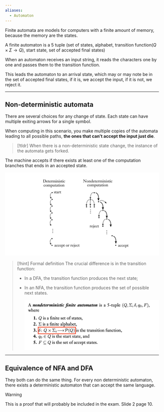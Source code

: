 ```yaml
---
aliases:
  - Automaton
---
```

Finite automata are models for computers with a finite amount of memory, because the memory are the states.

A finite automaton is a 5 tuple (set of states, alphabet, transition function($Q \times \Sigma \rightarrow Q$), start state, set of accepted final states)

When an automaton receives an input string, it reads the characters one by one and passes them to the transition function.

This leads the automaton to an arrival state, which may or may note be in the set of accepted final states, if it is, we accept the input, if it is not, we reject it.

---


## Non-deterministic automata

There are several choices for any change of state. Each state can have multiple exiting arrows for a single symbol.

When computing in this scenario, you make multiple copies of the automata leading to all possible paths, **the ones that can't accept the input just die**.

> [!tldr]
> When there is a non-deterministic state change, the instance of the automata gets forked.


The machine accepts if there exists at least one of the computation branches that ends in an accepted state.

![](../z_images/Pasted%20image%2020230927112857.png)


> [!hint] Formal definition
> The crucial difference is in the transition function: 
> - In a DFA, the transition function produces the next state;
> - In an NFA, the transition function produces the set of possible next states.
>   
>   ![](../z_images/Pasted%20image%2020230927113542.png)

---


## Equivalence of NFA and DFA

They both can do the same thing. For every non deterministic automaton, there exists a deterministic automaton that can accept the same language.


> [!warning]
> This is a proof that will probably be included in the exam. Slide 2 page 10.